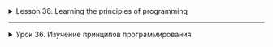 <details>
<summary> Lesson 36. Learning the principles of programming </summary>

# Lesson 36. Learning the principles of programming

## Introduction to programming principles

### Lesson Overview

This lesson is dedicated to learning the basic programming principles that every developer needs to write
clean, efficient, and maintainable code. We will cover both fundamental concepts such as variables, loops, and
functions, as well as more advanced topics, including the principles of SOLID, DRY, and KISS. The lesson is structured in such a way as to give
students a comprehensive understanding of how these principles are applied in real software development.

### Why study the principles of programming?

The principles of programming form the basis for creating high-quality software. Knowing these principles
allows developers to write code that is easy to scale, test, and maintain. This not only
improves the quality of the product, but also facilitates teamwork, as the code becomes more understandable and
standardized. Ultimately, proficiency in these principles leads to a reduction in time and costs for project development and
support.

## Goals and objectives of the lesson

The main purpose of the lesson is to familiarize students with the key principles of programming and to understand their importance for
the development of high-quality software. By the end of the lesson, you will be able to:

- Understand and explain the basic principles of programming.
- Apply these principles when writing code.
- Analyze existing code from the point of view of applying programming principles.
- Improve the quality of the code by refactoring, taking into account the principles studied.

The lesson involves not only theoretical study of the material, but also practical work with the code, which will consolidate
the acquired knowledge and skills.

## Basics of programming

### What is programming?

Programming is the process of creating programs and applications using programming languages, which includes
writing, testing, debugging, and maintaining code. Basic concepts in programming include algorithms,
data structures, design patterns, and development principles.

### Programming languages and their role

Programming languages are tools for software development. Different languages are designed for
solutions to specific tasks: for example, JavaScript is traditionally used for web development, Python is used for scientific
research and web application development, Java and C# are often used in corporate applications and for
mobile application development. The choice of programming language depends on the requirements of the project, the ecosystem and the preferences
of the developer.

### Program structure

The main elements of the program structure include variables, data types, control structures, as well as functions and methods.

- **Variables and data types**
    - Variables are used to store data. Data types determine what kind of data can be stored in
      a variable (for example, integers, real numbers, strings).

- **Control structures: conditional operators, loops**
    - Control structures allow you to change the flow of program execution using conditions (if-else) and loops (for,
      while), which makes the code flexible and adaptable to various situations.

- **Functions and methods**
    - Functions and methods organize code into logical blocks designed to perform specific tasks. They can
      accept parameters and return results, which facilitates code reuse and simplifies support
      programs.

These elements are the foundation for building programs and are present in one form or another in most
programming languages. Understanding their role and applying them correctly is the key to creating efficient and easily
maintained code.

## Programming Principles

### Clean code

#### What is "clean code"?

Clean code is code that is easy to read, understand, and modify. It is characterized by simplicity, clarity and
conciseness. Clean code not only facilitates the support and development of a software product, but also reduces the likelihood
of errors. It should be written as if the developer expected the next person working with his code to be
ignorant of it in detail and in a hurry.

#### Rules for writing clean code

1. **Naming**

- Use clear and descriptive names of variables, functions, and classes. The name should reflect why it exists
  a variable or what a function does.

2. **Methods**

- Methods should be small and perform only one task. This makes them easier to understand, test, and
  reuse.

3. **Comments**

- Comments should be used wisely. Good code is self-documenting in most cases. Use
  comments to explain "why" the decision was made, not "what" the code does.

4. **Formatting**

- Follow the same coding style throughout the project. This applies to indents, brackets, spaces, and so on. Uniformity
  makes it easier to read the code.

5. **Error handling**

- Error handling is an important part of clean code. Errors must be handled explicitly and gracefully so as not to
  complicate the basic logic.

6. **DRY (Don’t Repeat Yourself)**

- Avoid duplicating the code. Repetitive code complicates changes and increases the likelihood of errors.

7. **YAGNI (You Ain’t Gonna Need It)**

- Do not add functionality simply because it may be needed in the future. This leads to the complication of the code without
  the immediate need.

8. **The principle of sole responsibility**

- Each module or class should have one reason to change. This makes it easier to understand, test, and support
  the code.

The principles of writing clean code are the basis for professional software development. They
contribute to the creation of a high-quality product, simplify the maintenance and development of the system and increase the efficiency of
the team.

## SOLID principles

SOLID is an acronym representing the five basic principles of object-oriented programming and design
that help developers create systems that are easy to maintain and extend.

### Single Responsibility (The principle of sole responsibility)

Each class should have only one reason to change. This principle states that a class should only deal
with one task or functionality. If a class is responsible for performing multiple tasks, changing it due to requirements
for one of the tasks may affect dependent functionality.

![img.png](images%2Fimg.png)

<details style="margin-left: 20px;">
<summary>Task 1:</summary>

Create a `Report` class that has two responsibilities: generating and printing a report. Then divide it up so that
each class has only one responsibility.
</details>

### Open/Closed (The principle of openness/closeness)

Software entities (classes, modules, functions, etc.) should be open for expansion, but closed for modification.
This means that you can add new functionality without changing existing code, which reduces the risk of introducing errors
into an already running system.

![img_1.png](images%2Fimg_1.png)

<details style="margin-left: 20px;">
<summary>Task 2:</summary>

Create a `Shape` interface with the `area()` method. Use this interface to create the `Circle` and `Rectangle` classes.
After that, implement a function that takes an array of objects of type `Shape` and calculates the total area.
</details>

### Liskov Substitution (Barbara Liskov Substitution Principle)

Objects in the program can be replaced by their heirs without changing the correctness of the program execution. This principle
emphasizes the importance of making subclasses interchangeable with their base classes without disrupting the program.

![img_2.png](images%2Fimg_2.png)

<details style="margin-left: 20px;">
<summary>Task 3:</summary>

Create a `Bird` class with the `fly()` method, then implement the `Penguin` and `Eagle` subclasses. Both should inherit `Bird`,
but only `Eagle` can fly.
</details>

### Interface Segregation (The principle of interface separation)

Clients should not depend on interfaces that they do not use. It is necessary to divide large interfaces into more
small and specific, so that the classes implementing these interfaces do not have unnecessary code that they do not need.

![img_3.png](images%2Fimg_3.png)

<details style="margin-left: 20px;">
<summary>Task 4:</summary>

Create a `Machine` interface with the `print()`, `fax()` and `scan()` methods. Implement the `Printer` and `Photocopier` classes,
which implement only the necessary methods.
</details>

### Dependency Inversion (The principle of dependency inversion)

High-level modules should not depend on low-level modules. Both types of modules should depend on abstractions.
In addition, abstractions should not depend on details. The details should depend on the abstractions. This principle is aimed at
reducing dependencies between code modules, which makes it easier to test and maintain them.

![img_4.png](images%2Fimg_4.png)

<details style="margin-left: 20px;">
<summary>Task 5:</summary>

Create a `Database` interface with the `read()` and `write()` methods. Use this interface to create
the `MySQLDatabase` and `MongoDatabase` classes.
</details>

The application of SOLID principles in development helps to create more flexible, user-friendly systems for support and expansion, which
It is important when working on complex projects and in large teams.

<details style="margin-left: 20px;">
<summary>The code does not comply with the principles of SOLID:</summary>

```java
import java.util.List;

public class Car {
    private String model;
    private String brand;
    private int year;
    private boolean engineOn;

    public Car(String model, String brand, int year) {
        this.model = model;
        this.brand = brand;
        this.year = year;
        this.engineOn = false;
    }

    public void startEngine() {
        engineOn = true;
        System.out.println("Engine is started.");
    }

    public void stopEngine() {
        engineOn = false;
        System.out.println("Engine is stopped.");
    }

    // This method does too much. He changes the state and deals with the output.
    public void showCarDetails() {
        System.out.println("Brand: " + brand + ", Model: " + model + ", Year: " + year);
        if (engineOn) {
            System.out.println("Engine is on");
        } else {
            System.out.println("Engine is off");
        }
    }

    // Method for adding a car to the database (violates SRP and DIP)
public void saveCarToDatabase(List<Car> database) {
        database.add(this);
        System.out.println("Car saved to database.");
    }
}

```

There are several problems in this code:

1. **Single Responsibility Principle (SRP)**: The `Car` class has more than one responsibility. It manages
   the car's data and
   saves it to a database.

2. **Open/Closed Principle (OCP)**: If you need to change the way data is saved, the `Car` class will be required
   modify it.

3. **Liskov Substitution Principle (LSP)**: In this simple example, LSP is not very applicable, but one can imagine that if
   we
   we are expanding this class, problems may arise.

4. **Interface Segregation Principle (ISP)**: The `Car` class has a `saveCarToDatabase()` method, which is not related to
   the primary
   responsibility of the class.

5. **Dependency Inversion Principle (DIP)**: The `Car` class depends on a specific list, which makes it dependent on
   a low-level detail.

</details>

<details style="margin-left: 20px;">
<summary>Code conforming to the principles of SOLID:</summary>

1. **Single Responsibility Principle (SRP)**: Let's separate the responsibilities, allocate the `saveCarToDatabase()` method into a separate
   interface and class.

2. **Open/Closed Principle (OCP)**: Using the interface to save data will allow us to expand
   functionality without changing existing code.

3. **Liskov Substitution Principle (LSP)**: There is nothing to change here yet, but we will keep the principle in mind when expanding
   functionality.

4. **Interface Segregation Principle (ISP)**: We will create an interface only for saving data, so as not to violate
   the main functions of the Car class.

5. **Dependency Inversion Principle (DIP)**: The `Car` class will depend on the abstraction, not on a specific class.

```java
import java.util.List;

// Interface for saving a car
interface CarSaver {
    void save(Car car);
}
```

```java
// Implementation of the CarSaver class DatabaseCarSaver implements CarSaver interface {
private List<Car> database;

    public DatabaseCarSaver(List<Car> database) {
        this.database = database;
    }

    public void save(Car car) {
        database.add(car);
        System.out.println("Car saved to database.");
    }
}

// The Car class now follows the principles of the SOLID
public class Car {
private String model;
private String brand;
private int year;
private boolean engineOn;

    public Car(String model, String brand, int year) {
        this.model = model;
        this.brand = brand;
        this.year = year;
        this.engineOn = false;
    }

    // Methods related only to the car
    public void startEngine() {
        engineOn = true;
        System.out.println("Engine is started.");
    }

    public void stopEngine() {
        engineOn = false;
        System.out.println("Engine is stopped.");
    }

    public void showCarDetails() {
        System.out.println("Brand: " + brand + ", Model: " + model + ", Year: " + year);
        if (engineOn) {
            System.out.println("Engine is on");
        } else {
            System.out.println("Engine is off");
        }
    }
}
```

```java
// Using
public static void main(String[] args) {
    List<Car> carDatabase = new ArrayList<>();
    CarSaver carSaver = new DatabaseCarSaver(carDatabase);

    Car myCar = new Car("Model S", "Tesla", 2020);
    myCar.startEngine();
    myCar.showCarDetails();

    // Saving the car to the database
    carSaver.save(myCar);
}
```

</details>

### KISS (Keep It Simple, Stupid) - Make it easier

The KISS principle stands for simplicity in design and implementation. He argues that systems work better when they remain
simple and uncomplicated. Complexity should be avoided and try to solve problems as straightforwardly and clearly as possible. This
does not mean that you need to sacrifice functionality for simplicity, but when choosing between two solutions, you should give
preference to the one that is easier to understand and implement. Using KISS helps to avoid unnecessary complexity, which
can lead to errors and make it difficult to maintain and expand the system.

Both of these principles are aimed at improving the quality of the code and simplifying the development process. By using DRY, developers
avoid repetition, which makes the code cleaner and easier to maintain. Following KISS, they try to make decisions as
simple as possible, which reduces the risk of introducing errors and makes it easier for both current and future
developers to understand the system.

<details style="margin-left: 20px;">
<summary>Example of using KISS</summary>

<details style="margin-left: 20px;">
<summary>The code does not comply with the principles of KISS:</summary>


Let's look at an example of code that is unnecessarily complicated, violating the KISS principle (Keep It Simple, Stupid — Make
it easier). This example illustrates how you can complicate the solution of a simple problem — for example, checking whether a number
is prime.

```java
public class ComplexPrimeCheck {

    public boolean isPrime(int number) {
        if (number < 2) return false;
        if (number == 2) return true;
        if (number % 2 == 0) return false;
        int sqrt = (int) Math.sqrt(number) + 1;
        for (int i = 3; i < sqrt; i += 2) {
            if (number % i == 0) {
                return false;
            }
        }
        return true;
    }

    public boolean checkPrime(int number) {
        if (number < 10) {
            if (number == 2 || number == 3 || number == 5 || number == 7) {
                return true;
            } else {
                return false;
            }
        } else {
            return isPrime(number);
        }
    }
}

```

In this example, the `checkPrime` method tries to optimize the verification of prime numbers by pre-checking the numbers
less than 10, which is actually unnecessary and complicates the understanding of the code. The basic logic of checking a prime number in
the `isPrime` method is already quite effective and covers all cases, including numbers less than 10.
</details>

<details style="margin-left: 20px;">
<summary>The code is consistent with the principles of KISS:</summary>

The example can be simplified by removing unnecessary pre-validation, thereby making it more consistent with the principle
KISS:

```java
public class SimplePrimeCheck {

    public boolean isPrime(int number) {
        if (number < 2) return false;
        if (number == 2) return true;
        if (number % 2 == 0) return false;
        int sqrt = (int) Math.sqrt(number) + 1;
        for (int i = 3; i < sqrt; i += 2) {
            if (number % i == 0) {
                return false;
            }
        }
        return true;
    }
}

```

Now the code has become simpler and easier to understand, while the functionality remains the same. Simplifying the code according to
the KISS principle makes it easier to maintain and test it.
</details>
</details>

## Conclusion on the topic of programming principles

The study and application of basic programming principles such as Clean Code, SOLID, DRY, KISS, plays a key role
in the development of high-quality and change-resistant software. These principles are aimed at improving
the maintainability, extensibility and understandability of the code, which is important for both individual developers and teams.

- **Clean code** helps to make the program more understandable and easy to maintain, minimizing the time required to
  understand and modify the code.
- **SOLID principles** ensure the creation of flexible and modular systems that simplify the addition of new functionality and
  adaptation to changing requirements without breaking existing code.
- **DRY** and **KISS** help to reduce duplication and excessive complexity of the code, which makes it more efficient
  and user-friendly.

Applying these principles requires a conscious approach and practice, but it's worth it. By following these guidelines,
developers can create software that not only meets current requirements, but is also easy
adapts to future changes. This leads to lower costs for product support and development, improved code quality
and, ultimately, increased satisfaction for both developers and users.

In conclusion, programming principles are an integral part of a developer's professional growth. They serve
as the foundation for creating high-quality software and must be constantly improved and applied in
daily development practice.

</details>


-----------

<details>
<summary>Урок 36. Изучение принципов программирования </summary>

# Урок 36. Изучение принципов программирования

## Введение в принципы программирования

### Обзор урока

Этот урок посвящен изучению основных принципов программирования, которые необходимы каждому разработчику для написания
чистого, эффективного и поддерживаемого кода. Мы рассмотрим как фундаментальные концепции, такие как переменные, циклы и
функции, так и более продвинутые темы, включая принципы SOLID, DRY и KISS. Урок структурирован таким образом, чтобы дать
учащимся комплексное понимание того, как эти принципы применяются в реальной разработке программного обеспечения.

### Зачем изучать принципы программирования?

Принципы программирования формируют основу для создания качественного программного обеспечения. Знание этих принципов
позволяет разработчикам писать код, который легко поддается масштабированию, тестированию и поддержке. Это не только
улучшает качество продукта, но и облегчает совместную работу в команде, так как код становится более понятным и
стандартизированным. В конечном итоге, владение этими принципами ведет к сокращению времени и затрат на разработку и
поддержку проектов.

## Цели и задачи урока

Основной целью урока является ознакомление учащихся с ключевыми принципами программирования и понимание их значения для
разработки качественного ПО. К концу урока вы сможете:

- Понимать и объяснять основные принципы программирования.
- Применять эти принципы при написании кода.
- Анализировать существующий код с точки зрения применения принципов программирования.
- Улучшать качество кода путем рефакторинга с учетом изученных принципов.

Урок предполагает не только теоретическое изучение материала, но и практическую работу с кодом, что позволит закрепить
полученные знания и навыки.

## Основы программирования

### Что такое программирование?

Программирование — это процесс создания программ и приложений с помощью языков программирования, который включает в себя
написание, тестирование, отладку и поддержку кода. Основные понятия в программировании включают алгоритмы, структуры
данных, паттерны проектирования и принципы разработки.

### Языки программирования и их роль

Языки программирования являются инструментами для разработки программного обеспечения. Разные языки предназначены для
решения специфических задач: например, JavaScript традиционно используется для веб-разработки, Python — для научных
исследований и разработки веб-приложений, Java и C# часто применяются в корпоративных приложениях и для разработки
мобильных приложений. Выбор языка программирования зависит от требований к проекту, экосистемы и предпочтений
разработчика.

### Структура программы

Основные элементы структуры программы включают переменные, типы данных, управляющие структуры, а также функции и методы.

- **Переменные и типы данных**
    - Переменные используются для хранения данных. Типы данных определяют, какого рода данные могут храниться в
      переменной (например, целые числа, вещественные числа, строки).

- **Управляющие структуры: условные операторы, циклы**
    - Управляющие структуры позволяют изменять поток выполнения программы с помощью условий (if-else) и циклов (for,
      while), что делает код гибким и адаптивным к различным ситуациям.

- **Функции и методы**
    - Функции и методы организуют код в логические блоки, предназначенные для выполнения конкретных задач. Они могут
      принимать параметры и возвращать результаты, что облегчает повторное использование кода и упрощает поддержку
      программы.

Эти элементы являются фундаментом для построения программ и присутствуют в той или иной форме в большинстве языков
программирования. Понимание их роли и правильное применение является ключом к созданию эффективного и легко
поддерживаемого кода.

## Принципы программирования

### Чистый код

#### Что такое "чистый код"?

Чистый код — это такой код, который легко читать, понимать и изменять. Он отличается простотой, ясностью и
лаконичностью. Чистый код не только облегчает поддержку и развитие программного продукта, но и уменьшает вероятность
ошибок. Он должен быть написан так, как если бы разработчик ожидал, что следующий человек, работающий с его кодом, будет
не знающим его в деталях и под спешкой.

#### Правила написания чистого кода

1. **Именование**

- Используйте понятные и описательные имена переменных, функций и классов. Имя должно отражать то, зачем существует
  переменная или что делает функция.

2. **Методы**

- Методы должны быть небольшими и выполнять только одну задачу. Это упрощает их понимание, тестирование и
  переиспользование.

3. **Комментарии**

- Комментарии должны использоваться с умом. Хороший код в большинстве случаев самодокументируемый. Используйте
  комментарии для объяснения "почему" было принято решение, а не "что" делает код.

4. **Форматирование**

- Соблюдайте единый стиль кодирования во всём проекте. Это касается отступов, скобок, пробелов и так далее. Единообразие
  упрощает чтение кода.

5. **Обработка ошибок**

- Обработка ошибок является важной частью чистого кода. Ошибки должны быть обработаны явно и грациозно, чтобы не
  усложнять основную логику.

6. **DRY (Don’t Repeat Yourself)**

- Избегайте дублирования кода. Повторяющийся код усложняет изменения и увеличивает вероятность ошибок.

7. **YAGNI (You Ain’t Gonna Need It)**

- Не добавляйте функциональность просто потому, что она может понадобиться в будущем. Это приводит к усложнению кода без
  непосредственной необходимости.

8. **Принцип единственной ответственности**

- Каждый модуль или класс должен иметь одну причину для изменения. Это упрощает понимание, тестирование и поддержку
  кода.

Принципы написания чистого кода являются основой для профессиональной разработки программного обеспечения. Они
способствуют созданию качественного продукта, упрощают сопровождение и развитие системы и повышают эффективность работы
команды.

## SOLID принципы

SOLID — это аббревиатура, представляющая пять основных принципов объектно-ориентированного программирования и дизайна,
которые помогают разработчикам создавать системы, легкие в поддержке и расширении.

### Single Responsibility (Принцип единственной ответственности)

Каждый класс должен иметь только одну причину для изменения. Этот принцип утверждает, что класс должен заниматься только
одной задачей или функциональностью. Если класс отвечает за выполнение нескольких задач, его изменение из-за требований
к одной из задач может повлиять на зависимую функциональность.

![img.png](images%2Fimg.png)

<details style="margin-left: 20px;">
<summary>Задание 1:</summary>

Создать класс `Report`, который имеет две ответственности: формирование и печать отчёта. Затем разделите его так, чтобы
каждый класс имел только одну ответственность.
</details>

### Open/Closed (Принцип открытости/закрытости)

Программные сущности (классы, модули, функции и т. д.) должны быть открыты для расширения, но закрыты для модификации.
Это означает, что можно добавлять новую функциональность, не изменяя существующий код, что снижает риск внесения ошибок
в уже работающую систему.

![img_1.png](images%2Fimg_1.png)

<details style="margin-left: 20px;">
<summary>Задание 2:</summary>

Создать интерфейс `Shape` с методом `area()`. Используйте этот интерфейс для создания классов `Circle` и `Rectangle`.
После этого реализуйте функцию, которая принимает массив объектов типа `Shape` и вычисляет общую площадь.
</details>

### Liskov Substitution (Принцип подстановки Барбары Лисков)

Объекты в программе можно заменять их наследниками без изменения правильности выполнения программы. Этот принцип
подчеркивает важность того, чтобы подклассы были взаимозаменяемы с их базовыми классами, не нарушая работу программы.

![img_2.png](images%2Fimg_2.png)

<details style="margin-left: 20px;">
<summary>Задание 3:</summary>

Создать класс `Bird` с методом `fly()`, затем реализуйте подклассы `Penguin` и `Eagle`. Оба должны наследовать `Bird`,
но только `Eagle` может летать.
</details>

### Interface Segregation (Принцип разделения интерфейса)

Клиенты не должны зависеть от интерфейсов, которые они не используют. Следует разделять большие интерфейсы на более
мелкие и специфические, чтобы классы, реализующие эти интерфейсы, не имели лишнего кода, который им не нужен.

![img_3.png](images%2Fimg_3.png)

<details style="margin-left: 20px;">
<summary>Задание 4:</summary>

Создать интерфейс `Machine` с методами `print()`, `fax()` и `scan()`. Реализуйте классы `Printer` и `Photocopier`,
которые имплементируют только необходимые методы.
</details>

### Dependency Inversion (Принцип инверсии зависимостей)

Модули высокого уровня не должны зависеть от модулей низкого уровня. Оба типа модулей должны зависеть от абстракций.
Кроме того, абстракции не должны зависеть от деталей. Детали должны зависеть от абстракций. Этот принцип направлен на
уменьшение зависимостей между модулями кода, что облегчает их тестирование и поддержку.

![img_4.png](images%2Fimg_4.png)

<details style="margin-left: 20px;">
<summary>Задание 5:</summary>

Создать интерфейс `Database` с методами `read()` и `write()`. Используйте этот интерфейс для создания
классов `MySQLDatabase` и `MongoDatabase`.
</details>

Применение SOLID принципов в разработке помогает создавать более гибкие, удобные для поддержки и расширения системы, что
важно при работе над сложными проектами и в больших командах.


<details style="margin-left: 20px;">
<summary>Код не соответствующий принципам SOLID:</summary>

```java
import java.util.List;

public class Car {
    private String model;
    private String brand;
    private int year;
    private boolean engineOn;

    public Car(String model, String brand, int year) {
        this.model = model;
        this.brand = brand;
        this.year = year;
        this.engineOn = false;
    }

    public void startEngine() {
        engineOn = true;
        System.out.println("Engine is started.");
    }

    public void stopEngine() {
        engineOn = false;
        System.out.println("Engine is stopped.");
    }

    // Этот метод делает слишком много. Он изменяет состояние и занимается выводом.
    public void showCarDetails() {
        System.out.println("Brand: " + brand + ", Model: " + model + ", Year: " + year);
        if (engineOn) {
            System.out.println("Engine is on");
        } else {
            System.out.println("Engine is off");
        }
    }

    // Метод для добавления автомобиля в базу данных (нарушает SRP и DIP)
    public void saveCarToDatabase(List<Car> database) {
        database.add(this);
        System.out.println("Car saved to database.");
    }
}

```

В этом коде есть несколько проблем:

1. **Single Responsibility Principle (SRP)**: Класс `Car` имеет больше одной ответственности. Он управляет данными
   автомобиля и
   сохраняет их в базу данных.

2. **Open/Closed Principle (OCP)**: Если нужно изменить способ сохранения данных, класс `Car` потребуется
   модифицировать.

3. **Liskov Substitution Principle (LSP)**: В этом простом примере LSP не очень применим, но можно представить, что если
   мы
   расширяем этот класс, проблемы могут возникнуть.

4. **Interface Segregation Principle (ISP)**: Класс `Car` имеет метод `saveCarToDatabase()`, который не связан с
   основной
   ответственностью класса.

5. **Dependency Inversion Principle (DIP)**: Класс `Car` зависит от конкретного списка, что делает его зависимым от
   низкоуровневой детали.

</details>

<details style="margin-left: 20px;">
<summary>Код соответствующий принципам SOLID:</summary>

1. **Single Responsibility Principle (SRP)**: Разделим ответственности, выделим метод `saveCarToDatabase()` в отдельный
   интерфейс и класс.

2. **Open/Closed Principle (OCP)**: Использование интерфейса для сохранения данных позволит нам расширять
   функциональность без изменения существующего кода.

3. **Liskov Substitution Principle (LSP)**: Пока здесь нечего менять, но будем помнить о принципе при расширении
   функциональности.

4. **Interface Segregation Principle (ISP)**: Мы создадим интерфейс только для сохранения данных, чтобы не нарушать
   основные функции класса Car.

5. **Dependency Inversion Principle (DIP)**: Класс `Car` будет зависеть от абстракции, а не от конкретного класса.

```java
import java.util.List;

// Интерфейс для сохранения автомобиля
interface CarSaver {
    void save(Car car);
}
```

```java
// Реализация интерфейса CarSaver
class DatabaseCarSaver implements CarSaver {
    private List<Car> database;

    public DatabaseCarSaver(List<Car> database) {
        this.database = database;
    }

    public void save(Car car) {
        database.add(car);
        System.out.println("Car saved to database.");
    }
}

// Класс Car теперь следует принципам SOLID
public class Car {
    private String model;
    private String brand;
    private int year;
    private boolean engineOn;

    public Car(String model, String brand, int year) {
        this.model = model;
        this.brand = brand;
        this.year = year;
        this.engineOn = false;
    }

    // Методы, связанные только с автомобилем
    public void startEngine() {
        engineOn = true;
        System.out.println("Engine is started.");
    }

    public void stopEngine() {
        engineOn = false;
        System.out.println("Engine is stopped.");
    }

    public void showCarDetails() {
        System.out.println("Brand: " + brand + ", Model: " + model + ", Year: " + year);
        if (engineOn) {
            System.out.println("Engine is on");
        } else {
            System.out.println("Engine is off");
        }
    }
}
```

```java
// Использование
public static void main(String[] args) {
    List<Car> carDatabase = new ArrayList<>();
    CarSaver carSaver = new DatabaseCarSaver(carDatabase);

    Car myCar = new Car("Model S", "Tesla", 2020);
    myCar.startEngine();
    myCar.showCarDetails();

    // Сохраняем автомобиль в базу данных
    carSaver.save(myCar);
}
```

</details>

## DRY и KISS

### DRY (Don’t Repeat Yourself) - Не повторяйся

Принцип DRY подчеркивает важность избегания дублирования кода. Цель этого принципа — уменьшить повторение информации в
программном обеспечении. Дублирование кода увеличивает вероятность ошибок и усложняет процесс внесения изменений,
поскольку необходимо вносить одно и то же изменение в нескольких местах. Применение DRY ведет к созданию более
управляемого, расширяемого и поддерживаемого кода, поскольку для изменения поведения достаточно внести изменения в одном
месте.

<details style="margin-left: 20px;">
<summary>Пример использования DRY</summary>

<details style="margin-left: 20px;">
<summary>Код не соответствующий принципам DRY:</summary>

В этом примере код для подключения к базе данных, выполнения запроса и закрытия соединения практически идентичен во всех
трех методах. Это нарушает принцип DRY, так как одна и та же логика повторяется в нескольких местах, что увеличивает
сложность поддержки и риски при внесении изменений.

```java
public class ReportGenerator {

    public void generateDailyReport() {
        // Подключение к базе данных
        Connection connection = DriverManager.getConnection("jdbc:mysql://localhost:3306/mydb", "user", "password");
        // Выполнение запроса к базе данных
        Statement stmt = connection.createStatement();
        ResultSet rs = stmt.executeQuery("SELECT * FROM daily_reports");
        // Обработка результатов запроса
        while (rs.next()) {
            // Логика отображения результатов
        }
        // Закрытие соединения
        connection.close();
    }

    public void generateWeeklyReport() {
        // Подключение к базе данных
        Connection connection = DriverManager.getConnection("jdbc:mysql://localhost:3306/mydb", "user", "password");
        // Выполнение запроса к базе данных
        Statement stmt = connection.createStatement();
        ResultSet rs = stmt.executeQuery("SELECT * FROM weekly_reports");
        // Обработка результатов запроса
        while (rs.next()) {
            // Логика отображения результатов
        }
        // Закрытие соединения
        connection.close();
    }

    public void generateMonthlyReport() {
        // Подключение к базе данных
        Connection connection = DriverManager.getConnection("jdbc:mysql://localhost:3306/mydb", "user", "password");
        // Выполнение запроса к базе данных
        Statement stmt = connection.createStatement();
        ResultSet rs = stmt.executeQuery("SELECT * FROM monthly_reports");
        // Обработка результатов запроса
        while (rs.next()) {
            // Логика отображения результатов
        }
        // Закрытие соединения
        connection.close();
    }
}

```

</details>

<details style="margin-left: 20px;">
<summary>Код соответствующий принципам DRY:</summary>

Чтобы код соответствовал принципу DRY, мы можем вынести повторяющуюся логику подключения к базе данных, выполнения
запроса и закрытия соединения в отдельный метод. Это уменьшит дублирование кода и упростит внесение изменений в будущем.

```java
public class ReportGenerator {

    private void generateReport(String query) {
        Connection connection = null;
        Statement stmt = null;
        ResultSet rs = null;
        try {
            // Подключение к базе данных
            connection = DriverManager.getConnection("jdbc:mysql://localhost:3306/mydb", "user", "password");
            // Выполнение запроса к базе данных
            stmt = connection.createStatement();
            rs = stmt.executeQuery(query);
            // Обработка результатов запроса
            while (rs.next()) {
                // Логика отображения результатов
            }
        } catch (SQLException e) {
            e.printStackTrace();
        } finally {
            try {
                // Закрытие соединений и ресурсов
                if (rs != null) rs.close();
                if (stmt != null) stmt.close();
                if (connection != null) connection.close();
            } catch (SQLException e) {
                e.printStackTrace();
            }
        }
    }

    public void generateDailyReport() {
        generateReport("SELECT * FROM daily_reports");
    }

    public void generateWeeklyReport() {
        generateReport("SELECT * FROM weekly_reports");
    }

    public void generateMonthlyReport() {
        generateReport("SELECT * FROM monthly_reports");
    }
}
```

В этом измененном примере, метод `generateReport` принимает SQL запрос в качестве параметра и выполняет всю необходимую
логику работы с базой данных. Теперь, вместо дублирования кода, методы `generateDailyReport`, `generateWeeklyReport`, и
`generateMonthlyReport` просто вызывают `generateReport` с соответствующим SQL запросом. Это делает код более чистым,
удобным для поддержки и расширения.
</details>
</details>

### KISS (Keep It Simple, Stupid) - Делай проще

Принцип KISS выступает за простоту в дизайне и реализации. Он утверждает, что системы работают лучше, когда они остаются
простыми и не усложненными. Сложность следует избегать и стараться решать задачи максимально прямолинейно и понятно. Это
не означает, что нужно жертвовать функциональностью ради простоты, но при выборе между двумя решениями следует отдавать
предпочтение тому, которое проще понять и реализовать. Применение KISS помогает избежать излишней сложности, которая
может привести к ошибкам и затруднить поддержку и расширение системы.

Оба этих принципа направлены на улучшение качества кода и упрощение процесса разработки. Применяя DRY, разработчики
избегают повторения, что делает код более чистым и удобным для поддержки. Следуя KISS, они стараются делать решения как
можно проще, что уменьшает риск введения ошибок и облегчает понимание системы как для текущих, так и для будущих
разработчиков.

<details style="margin-left: 20px;">
<summary>Пример использования KISS</summary>

<details style="margin-left: 20px;">
<summary>Код не соответствующий принципам KISS:</summary>


Давай рассмотрим пример кода, который усложнен без необходимости, нарушая принцип KISS (Keep It Simple, Stupid — Делай
проще). Этот пример иллюстрирует, как можно усложнить решение простой задачи — например, проверку, является ли число
простым.

```java
public class ComplexPrimeCheck {

    public boolean isPrime(int number) {
        if (number < 2) return false;
        if (number == 2) return true;
        if (number % 2 == 0) return false;
        int sqrt = (int) Math.sqrt(number) + 1;
        for (int i = 3; i < sqrt; i += 2) {
            if (number % i == 0) {
                return false;
            }
        }
        return true;
    }

    public boolean checkPrime(int number) {
        if (number < 10) {
            if (number == 2 || number == 3 || number == 5 || number == 7) {
                return true;
            } else {
                return false;
            }
        } else {
            return isPrime(number);
        }
    }
}

```

В этом примере метод `checkPrime` пытается оптимизировать проверку простых чисел за счет предварительной проверки чисел
меньше 10, что на самом деле является излишним и усложняет понимание кода. Основная логика проверки простого числа в
методе `isPrime` уже достаточно эффективна и покрывает все случаи, включая числа меньше 10.
</details>

<details style="margin-left: 20px;">
<summary>Код соответствующий принципам KISS:</summary>

Пример можно упростить, убрав излишнюю предварительную проверку, тем самым сделав его более соответствующим принципу
KISS:

```java
public class SimplePrimeCheck {

    public boolean isPrime(int number) {
        if (number < 2) return false;
        if (number == 2) return true;
        if (number % 2 == 0) return false;
        int sqrt = (int) Math.sqrt(number) + 1;
        for (int i = 3; i < sqrt; i += 2) {
            if (number % i == 0) {
                return false;
            }
        }
        return true;
    }
}

```

Теперь код стал проще и легче для понимания, при этом функциональность осталась той же. Упрощение кода в соответствии с
принципом KISS облегчает его поддержку и тестирование.
</details>
</details>

## Заключение по теме принципов программирования

Изучение и применение основных принципов программирования, таких как Чистый код, SOLID, DRY, KISS, играет ключевую роль
в разработке качественного и устойчивого к изменениям программного обеспечения. Эти принципы направлены на улучшение
поддерживаемости, расширяемости и понятности кода, что важно как для индивидуальных разработчиков, так и для команд.

- **Чистый код** помогает сделать программу более понятной и легкой в обслуживании, минимизируя время, необходимое для
  понимания и модификации кода.
- **Принципы SOLID** обеспечивают создание гибких и модульных систем, упрощающих добавление новой функциональности и
  адаптацию к изменяющимся требованиям без нарушения существующего кода.
- **DRY** и **KISS** способствуют уменьшению дублирования и избыточной сложности кода, что делает его более эффективным
  и удобным для восприятия.

Применение этих принципов требует осознанного подхода и практики, но оно того стоит. Следуя этим руководящим принципам,
разработчики могут создавать программное обеспечение, которое не только отвечает текущим требованиям, но и легко
адаптируется к будущим изменениям. Это ведет к снижению затрат на поддержку и развитие продукта, улучшению качества кода
и, в конечном итоге, к повышению удовлетворенности как разработчиков, так и пользователей.

В заключение, принципы программирования являются неотъемлемой частью профессионального роста разработчика. Они служат
фундаментом для создания качественного программного обеспечения и должны постоянно совершенствоваться и применяться в
повседневной практике разработки.


</details>